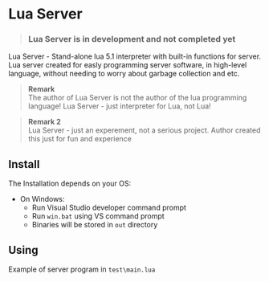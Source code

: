 # Lua Server
> ### **Lua Server is in development and not completed yet**

Lua Server - Stand-alone lua 5.1 interpreter with built-in functions for server.  
Lua server created for easly programming server software, in high-level language, without needing to worry about garbage collection and etc.  

> **Remark**  
> The author of Lua Server is not the author of the lua programming language! Lua Server - just interpreter for Lua, not Lua!

> **Remark 2**  
> Lua Server - just an experement, not a serious project. Author created this just for fun and experience

## Install
The Installation depends on your OS:
* On Windows:
	- Run Visual Studio developer command prompt
	- Run `win.bat` using VS command prompt
	- Binaries will be stored in `out` directory  


## Using
Example of server program in `test\main.lua`
